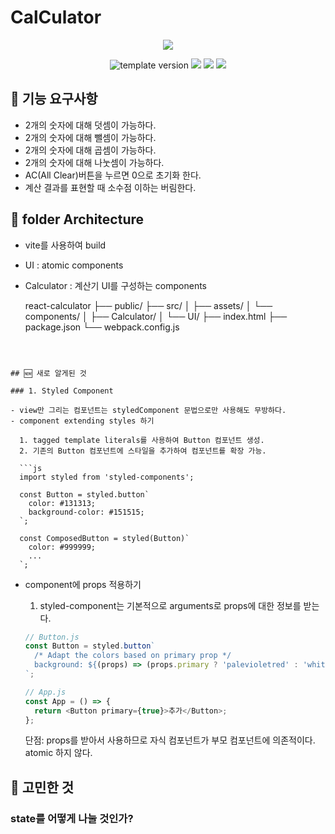 # CalCulator
<div align="middle">
  <image src="./src/assets/calculator.svg"/>
</div>

<p align="middle">
  <img src="https://img.shields.io/badge/Version-1.0.0-red?style=flat-square" alt="template version"/>
  <img src="https://img.shields.io/badge/Library-React-blue.svg?style=flat-square"/>
  <img src="https://img.shields.io/badge/Style-StyledComponent-hotpink.svg?style=flat-square"/>
  <img src="https://img.shields.io/badge/License-MIT-brightgreen.svg?style=flat-square"/>
</p>



## 🎯 기능 요구사항

- 2개의 숫자에 대해 덧셈이 가능하다.
- 2개의 숫자에 대해 뺄셈이 가능하다.
- 2개의 숫자에 대해 곱셈이 가능하다.
- 2개의 숫자에 대해 나눗셈이 가능하다.
- AC(All Clear)버튼을 누르면 0으로 초기화 한다.
- 계산 결과를 표현할 때 소수점 이하는 버림한다.



## 📁 folder Architecture

- vite를 사용하여 build
- UI : atomic components
- Calculator : 계산기 UI를 구성하는 components


  react-calculator
  ├── public/
  ├── src/
  │   ├── assets/
  │   └── components/
  │       ├── Calculator/
  │       └── UI/
  ├── index.html
  ├── package.json
  └── webpack.config.js
```



## 🆕 새로 알게된 것

### 1. Styled Component

- view만 그리는 컴포넌트는 styledComponent 문법으로만 사용해도 무방하다.
- component extending styles 하기

  1. tagged template literals를 사용하여 Button 컴포넌트 생성.
  2. 기존의 Button 컴포넌트에 스타일을 추가하여 컴포넌트를 확장 가능.

  ```js
  import styled from 'styled-components';

  const Button = styled.button`
    color: #131313;
    background-color: #151515;
  `;

  const ComposedButton = styled(Button)`
    color: #999999;
    ...
  `;
  ```

- component에 props 적용하기

  1. styled-component는 기본적으로 arguments로 props에 대한 정보를 받는다.

  ```js
  // Button.js
  const Button = styled.button`
    /* Adapt the colors based on primary prop */
    background: ${(props) => (props.primary ? 'palevioletred' : 'white')};
  `;

  // App.js
  const App = () => {
    return <Button primary={true}>추가</Button>;
  };
  ```

  단점: props를 받아서 사용하므로 자식 컴포넌트가 부모 컴포넌트에 의존적이다. atomic 하지 않다.

## 🤔 고민한 것

### state를 어떻게 나눌 것인가?
